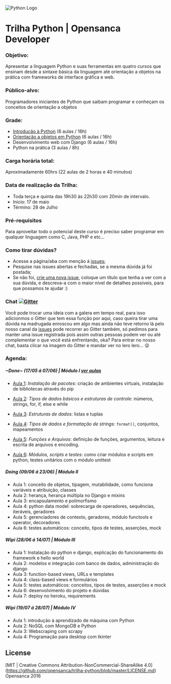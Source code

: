 ![Python Logo](http://morganlinton.com/wp-content/uploads/2015/04/python-programming.png)

# Trilha Python | Opensanca Developer

### Objetivo:
 Apresentar a linguagem Python e suas ferramentas em quatro cursos que ensinam desde a sintaxe básica da linguagem até orientação a objetos na prática com frameworks de interface gráfica e web.

### Público-alvo:
Programadores iniciantes de Python que saibam programar e conheçam os conceitos de orientação a objetos

### Grade:
* [Introdução à Python](https://github.com/opensanca/trilha-python/blob/master/01-python-intro/ementa.md) (6 aulas / 16h)
* [Orientação a objetos em Python](https://github.com/opensanca/trilha-python/blob/master/02-python-oo/ementa.md) (6 aulas / 16h)
* Desenvolvimento web com Django (6 aulas / 16h)
* Python na prática (3 aulas / 8h)

### Carga horária total:
Aproximadamente 60hrs (22 aulas de 2 horas e 40 minutos)

### Data de realização da Trilha:
* Toda terça e quinta das 19h30 ás 22h30 com 20min de intervalo.
* Inicio: 17 de maio
* Término: 28 de Julho

### Pré-requisitos
Para aproveitar todo o potencial deste curso é preciso saber programar em qualquer linguagem como C, Java, PHP e etc...

### Como tirar dúvidas?
* Acesse a página/aba com menção á [issues](https://github.com/opensanca/trilha-python/issues);
* Pesquise nas issues abertas e fechadas, se a mesma dúvida já foi postada;
* Se não foi, [crie uma nova issue](https://github.com/opensanca/trilha-python/issues/new), coloque um título que tenha a ver com a sua dúvida, e descreva-a com o maior nível de detalhes possíveis, para que possamos te ajudar :)

### Chat [![Gitter](https://badges.gitter.im/opensanca/trilha-python.svg)](https://gitter.im/opensanca/trilha-python?utm_source=badge&utm_medium=badge&utm_campaign=pr-badge)
Você pode trocar uma ideia com a galera em tempo real, para isso adicionmos o Gitter que tem essa função por aqui, caso queira tirar uma dúvida na madrugada enroscou em algo mas ainda não teve retorno lá pelo nosso canal da [issues](https://github.com/opensanca/trilha-python/issues) pode recorrer ao Gitter também, só pedimos para manter uma issue registrada pois assim outras pessoas podem ver ou até complementar o que você está enfrentando, oka? Para entrar no nosso chat, basta clicar na imagem do Gitter e mandar ver no lero lero... :stuck_out_tongue_winking_eye:


### Agenda:

##### ~Done~ (17/05 á 07/06) | Módulo I [ver aulas](https://github.com/opensanca/trilha-python/tree/master/python-intro)

- [Aula 1](https://github.com/opensanca/trilha-python/blob/master/01-python-intro/aula-01/Aula%2001.ipynb): *Instalação de pacotes*: criação de ambientes virtuais, instalação de bibliotecas através do pip

- [Aula 2](https://github.com/opensanca/trilha-python/blob/master/01-python-intro/aula-02/Aula%2002.ipynb): *Tipos de dados básicos e estruturas de controle*: números, strings, for, if, else e while

- [Aula 3](https://github.com/opensanca/trilha-python/blob/master/01-python-intro/aula-03/Aula%2003.ipynb): *Estruturas de dados*: listas e tuplas

- [Aula 4](https://github.com/opensanca/trilha-python/blob/master/01-python-intro/aula-04/Aula%2004.ipynb): *Tipos de dados e formatação de strings*: `format()`, conjuntos, mapeamentos

- [Aula 5](https://github.com/opensanca/trilha-python/tree/master/01-python-intro/aula-05): *Funções e Arquivos*: definição de funções, argumentos, leitura e escrita de arquivos e encoding. 

- [Aula 6](https://github.com/opensanca/trilha-python/tree/master/01-python-intro/aula-05): *Módulos, scripts e testes*: como criar módulos e scripts em python, testes unitários com o módulo unittest

##### Doing (09/06 á 23/06) | Módulo II
- Aula 1: conceito de objetos, tipagem, mutabilidade, como funciona variáveis e atribuição, classes
- Aula 2: herança, herança múltipla no Django e mixins
- Aula 3: encapsulamento e polimorfismo
- Aula 4: python data model: sobrecarga de operadores, sequências, iteráveis, geradores
- Aula 5: gerenciadores de contexto, geradores, módulo functools e operator, decoradores
- Aula 6: testes automáticos: conceito, tipos de testes, asserções, mock

##### Wipi (28/06 á 14/07) | Módulo III
- Aula 1: Instalação do python e django, explicação do funcionamento do framework e hello world
- Aula 2: modelos e integração com banco de dados, administração do django
- Aula 3: function-based views, URLs e templates
- Aula 4: class-based views e formulários
- Aula 5: testes automáticos: conceitos, tipos de testes, asserções e mock
- Aula 6: desenvolvimento do projeto e dúvidas
- Aula 7: deploy no heroku, requirements


#####  Wipi (19/07 á 28/07) | Módulo IV
- Aula 1: introdução à aprendizado de máquina com Python
- Aula 2: NoSQL com MongoDB e Python
- Aula 3: Webscraping com scrapy
- Aula 4: Programação para desktop com tkinter


## License

[MIT | Creative Commons Attribution-NonCommercial-ShareAlike 4.0] (https://github.com/opensanca/trilha-python/blob/master/LICENSE.md) Opensanca 2016

